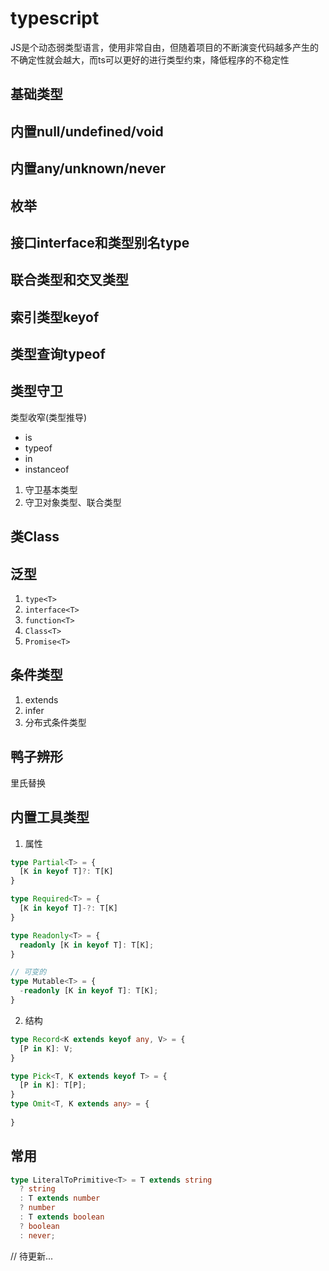 # typescript

JS是个动态弱类型语言，使用非常自由，但随着项目的不断演变代码越多产生的不确定性就会越大，而ts可以更好的进行类型约束，降低程序的不稳定性

## 基础类型

## 内置null/undefined/void

## 内置any/unknown/never

## 枚举

## 接口interface和类型别名type

## 联合类型和交叉类型

## 索引类型keyof

## 类型查询typeof

## 类型守卫
类型收窄(类型推导)
- is
- typeof
- in
- instanceof

1. 守卫基本类型
2. 守卫对象类型、联合类型


## 类Class

## 泛型
1. `type<T>`
2. `interface<T>`
3. `function<T>`
4. `Class<T>`
5. `Promise<T>`

## 条件类型
1. extends
2. infer
3. 分布式条件类型

## 鸭子辨形
里氏替换

## 内置工具类型
1. 属性
```ts
type Partial<T> = {
  [K in keyof T]?: T[K]
}

type Required<T> = {
  [K in keyof T]-?: T[K]
}

type Readonly<T> = {
  readonly [K in keyof T]: T[K];
}

// 可变的
type Mutable<T> = {
  -readonly [K in keyof T]: T[K];
}
```
2. 结构
```ts
type Record<K extends keyof any, V> = {
  [P in K]: V;
}

type Pick<T, K extends keyof T> = {
  [P in K]: T[P];
}
type Omit<T, K extends any> = {
  
}
```

## 常用
```ts
type LiteralToPrimitive<T> = T extends string
  ? string
  : T extends number
  ? number
  : T extends boolean
  ? boolean
  : never;
```


// 待更新...

<Gitalk />
